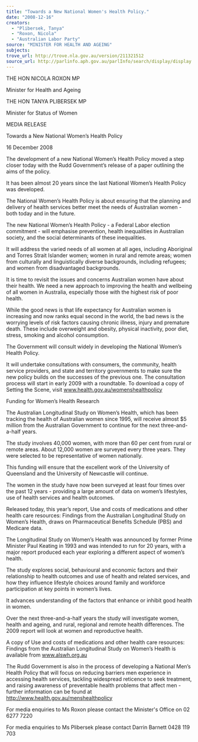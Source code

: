 ```yaml
---
title: "Towards a New National Women's Health Policy."
date: "2008-12-16"
creators:
  - "Plibersek, Tanya"
  - "Roxon, Nicola"
  - "Australian Labor Party"
source: "MINISTER FOR HEALTH AND AGEING"
subjects:
trove_url: http://trove.nla.gov.au/version/211321512
source_url: http://parlinfo.aph.gov.au/parlInfo/search/display/display.w3p;query=Id%3A%22media/pressrel/XSJS6%22
---
```


 

 THE HON NICOLA ROXON MP 

 Minister for Health and Ageing 

 

 THE HON TANYA PLIBERSEK MP 

 Minister for Status of Women   

 MEDIA RELEASE   

 Towards a New National Women’s Health Policy 

 16 December 2008 

 The development of a new National Women’s Health Policy moved a step closer  today with the Rudd Government’s release of a paper outlining the aims of the  policy. 

 It has been almost 20 years since the last National Women’s Health Policy was  developed.  

 The National Women’s Health Policy is about ensuring that the planning and delivery  of health services better meet the needs of Australian women - both today and in the  future.  

 The new National Women’s Health Policy - a Federal Labor election commitment -  will emphasise prevention, health inequalities in Australian society, and the social  determinants of these inequalities.  

 It will address the varied needs of all women at all ages, including Aboriginal and  Torres Strait Islander women; women in rural and remote areas; women from  culturally and linguistically diverse backgrounds, including refugees; and women  from disadvantaged backgrounds.  

 It is time to revisit the issues and concerns Australian women have about their  health. We need a new approach to improving the health and wellbeing of all women  in Australia, especially those with the highest risk of poor health.  

 While the good news is that life expectancy for Australian women is increasing and  now ranks equal second in the world, the bad news is the worrying levels of risk  factors causing chronic illness, injury and premature death. These include  overweight and obesity, physical inactivity, poor diet, stress, smoking and alcohol  consumption. 

 The Government will consult widely in developing the National Women’s Health  Policy.  

 It will undertake consultations with consumers, the community, health service  providers, and state and territory governments to make sure the new policy builds on  the successes of the previous one. The consultation process will start in early 2009  with a roundtable. To download a copy of Setting the Scene, visit  www.health.gov.au/womenshealthpolicy 

 Funding for Women’s Health Research  

 The Australian Longitudinal Study on Women’s Health, which has been tracking the  health of Australian women since 1995, will receive almost $5 million from the  Australian Government to continue for the next three-and-a-half years. 

 The study involves 40,000 women, with more than 60 per cent from rural or remote  areas. About 12,000 women are surveyed every three years. They were selected to  be representative of women nationally. 

 This funding will ensure that the excellent work of the University of Queensland and  the University of Newcastle will continue. 

 The women in the study have now been surveyed at least four times over the past  12 years - providing a large amount of data on women’s lifestyles, use of health  services and health outcomes. 

 Released today, this year’s report, Use and costs of medications and other health  care resources: Findings from the Australian Longitudinal Study on Women’s Health,  draws on Pharmaceutical Benefits Schedule (PBS) and Medicare data.  

 The Longitudinal Study on Women’s Health was announced by former Prime  Minister Paul Keating in 1993 and was intended to run for 20 years, with a major  report produced each year exploring a different aspect of women’s health. 

 The study explores social, behavioural and economic factors and their relationship to  health outcomes and use of health and related services, and how they influence  lifestyle choices around family and workforce participation at key points in women’s  lives.  

 It advances understanding of the factors that enhance or inhibit good health in  women. 

 Over the next three-and-a-half years the study will investigate women, health and  ageing, and rural, regional and remote health differences. The 2009 report will look  at women and reproductive health. 

 A copy of Use and costs of medications and other health care resources: Findings  from the Australian Longitudinal Study on Women’s Health is available from  www.alswh.org.au 

 The Rudd Government is also in the process of developing a National Men’s Health  Policy that will focus on reducing barriers men experience in accessing health  services, tackling widespread reticence to seek treatment, and raising awareness of  preventable health problems that affect men - further information can be found at  http://www.health.gov.au/menshealthpolicy 

 

 For media enquiries to Ms Roxon please contact the Minister's Office on 02  6277 7220 

 For media enquiries to Ms Plibersek please contact Darrin Barnett 0428 119  703 

